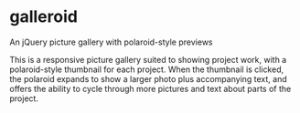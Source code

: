 # galleroid
An jQuery picture gallery with polaroid-style previews

This is a responsive picture gallery suited to showing project work, with a polaroid-style thumbnail for each project. When the thumbnail is clicked, the polaroid expands to show a larger photo plus accompanying text, and offers the ability to cycle through more pictures and text about parts of the project.